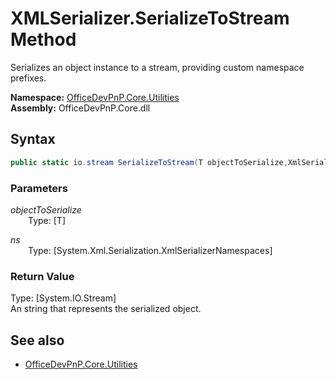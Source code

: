 # XMLSerializer.SerializeToStream Method  
Serializes an object instance to a stream, providing custom namespace prefixes.  

**Namespace:** [OfficeDevPnP.Core.Utilities](OfficeDevPnP.Core.Utilities.md)  
**Assembly:** OfficeDevPnP.Core.dll  
## Syntax
```C#
public static io.stream SerializeToStream(T objectToSerialize,XmlSerializerNamespaces ns)
```
### Parameters
*objectToSerialize*  
&emsp;&emsp;Type: [T] 
&emsp;&emsp;  
  
*ns*  
&emsp;&emsp;Type: [System.Xml.Serialization.XmlSerializerNamespaces] 
&emsp;&emsp;  
  
### Return Value
Type: [System.IO.Stream]  
An string that represents the serialized object.

## See also
- [OfficeDevPnP.Core.Utilities](OfficeDevPnP.Core.Utilities.md)
